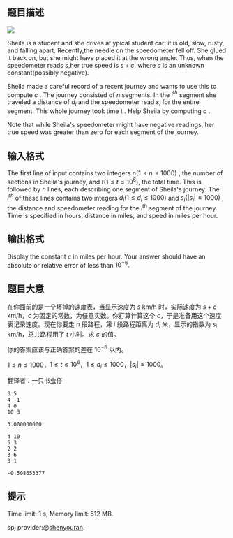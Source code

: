 ## 题目描述
![](https://onlinejudgeimages.s3-ap-northeast-1.amazonaws.com/problem/14637/1.png)

Sheila is a student and she drives at ypical student car: it is old, slow, rusty, and falling apart. Recently,the needle on the speedometer fell off. She glued it back on, but she might have placed it at the wrong angle. Thus, when the speedometer reads $s$,her true speed is $s+c$, where $c$ is an unknown constant(possibly negative).

Sheila made a careful record of a recent journey and wants to use this to compute $c$ . The journey consisted of $n$ segments. In the $i^{th}$ segment she traveled a distance of $d_{i}$ and the speedometer read $s_{i}$ for the entire segment. This whole journey took time $t$ . Help Sheila by computing $c$ .

Note that while Sheila's speedometer might have negative readings, her true speed was greater than zero for each segment of the journey.



## 输入格式


The first line of input contains two integers $n (1 \le n \le 1 000)$ , the number of sections in Sheila's journey, and $t (1 \le t \le 10^{6}),$ the total time. This is followed by $n$ lines, each describing one segment of Sheila's journey. The $i^{th}$ of these lines contains two integers $d_{i} (1 \le d_{i} \le 1 000)$ and $s_{i} (|s_{i}| \le 1 000)$ , the distance and speedometer reading for the $i^{th}$ segment of the journey. Time is specified in hours, distance in miles, and speed in miles per hour.



## 输出格式


Display the constant $c$ in miles per hour. Your answer should have an absolute or relative error of less than $10^{−6}.$



## 题目大意
在你面前的是一个坏掉的速度表，当显示速度为 $s$ km/h 时，实际速度为 $s+c$ km/h，$c$ 为固定的常数，为任意实数。你打算计算这个 $c$，于是准备用这个速度表记录速度。现在你要走 $n$ 段路程，第 $i$ 段路程距离为 $d_i$ 米，显示的指数为 $s_i$ km/h，总共路程用了 $t$ 小时。求 $c$ 的值。

你的答案应该与正确答案的差在 $10^{-6}$ 以内。

$1 \le n \le 1000$，$1 \le t \le 10^6$，$1 \le d_i \le 1000$，$|s_i| \le 1000$。

翻译者：一只书虫仔

```input1
3 5
4 -1
4 0
10 3

```

```output1
3.000000000

```

```input2
4 10
5 3
2 2
3 6
3 1

```

```output2
-0.508653377

```

## 提示
Time limit: 1 s, Memory limit: 512 MB. 

spj provider:@[shenyouran](/user/137367).

